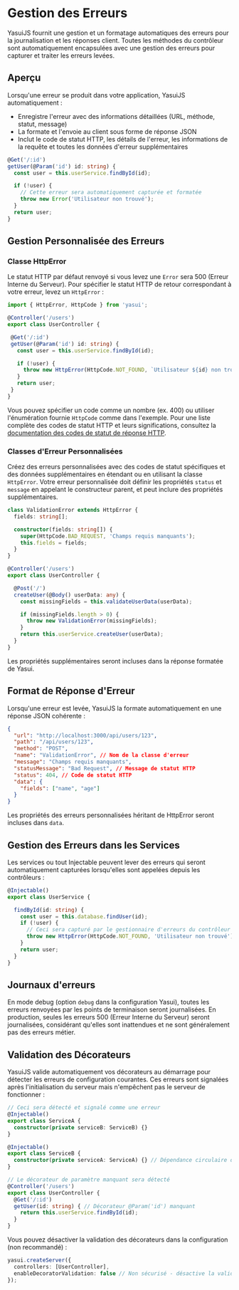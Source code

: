 # Gestion des Erreurs

YasuiJS fournit une gestion et un formatage automatiques des erreurs pour la journalisation et les réponses client. Toutes les méthodes du contrôleur sont automatiquement encapsulées avec une gestion des erreurs pour capturer et traiter les erreurs levées.

## Aperçu

Lorsqu'une erreur se produit dans votre application, YasuiJS automatiquement :
- Enregistre l'erreur avec des informations détaillées (URL, méthode, statut, message)
- La formate et l'envoie au client sous forme de réponse JSON
- Inclut le code de statut HTTP, les détails de l'erreur, les informations de la requête et toutes les données d'erreur supplémentaires

```typescript
@Get('/:id')
getUser(@Param('id') id: string) {
  const user = this.userService.findById(id);

  if (!user) {
    // Cette erreur sera automatiquement capturée et formatée
    throw new Error('Utilisateur non trouvé');
  }
  return user;
}
```

## Gestion Personnalisée des Erreurs

### Classe HttpError

Le statut HTTP par défaut renvoyé si vous levez une `Error` sera 500 (Erreur Interne du Serveur). Pour spécifier le statut HTTP de retour correspondant à votre erreur, levez un `HttpError` :

```typescript
import { HttpError, HttpCode } from 'yasui';

@Controller('/users')
export class UserController {

 @Get('/:id')
 getUser(@Param('id') id: string) {
   const user = this.userService.findById(id);

   if (!user) {
     throw new HttpError(HttpCode.NOT_FOUND, `Utilisateur ${id} non trouvé`);
   }
   return user;
 }
}
```

Vous pouvez spécifier un code comme un nombre (ex. 400) ou utiliser l'énumération fournie `HttpCode` comme dans l'exemple. Pour une liste complète des codes de statut HTTP et leurs significations, consultez la [documentation des codes de statut de réponse HTTP](https://developer.mozilla.org/en-US/docs/Web/HTTP/Status).

### Classes d'Erreur Personnalisées

Créez des erreurs personnalisées avec des codes de statut spécifiques et des données supplémentaires en étendant ou en utilisant la classe `HttpError`. Votre erreur personnalisée doit définir les propriétés `status` et `message` en appelant le constructeur parent, et peut inclure des propriétés supplémentaires.

```typescript
class ValidationError extends HttpError {
  fields: string[];

  constructor(fields: string[]) {
    super(HttpCode.BAD_REQUEST, 'Champs requis manquants');
    this.fields = fields;
  }
}

@Controller('/users')
export class UserController {

  @Post('/')
  createUser(@Body() userData: any) {
    const missingFields = this.validateUserData(userData);

    if (missingFields.length > 0) {
      throw new ValidationError(missingFields);
    }
    return this.userService.createUser(userData);
  }
}
```
Les propriétés supplémentaires seront incluses dans la réponse formatée de Yasui.

## Format de Réponse d'Erreur

Lorsqu'une erreur est levée, YasuiJS la formate automatiquement en une réponse JSON cohérente :

```json
{
  "url": "http://localhost:3000/api/users/123",
  "path": "/api/users/123",
  "method": "POST",
  "name": "ValidationError", // Nom de la classe d'erreur
  "message": "Champs requis manquants",
  "statusMessage": "Bad Request", // Message de statut HTTP
  "status": 404, // Code de statut HTTP
  "data": {
    "fields": ["name", "age"]
  }
}
```

Les propriétés des erreurs personnalisées héritant de HttpError seront incluses dans `data`.

## Gestion des Erreurs dans les Services

Les services ou tout Injectable peuvent lever des erreurs qui seront automatiquement capturées lorsqu'elles sont appelées depuis les contrôleurs :

```typescript
@Injectable()
export class UserService {

  findById(id: string) {
    const user = this.database.findUser(id);
    if (!user) {
      // Ceci sera capturé par le gestionnaire d'erreurs du contrôleur
      throw new HttpError(HttpCode.NOT_FOUND, 'Utilisateur non trouvé');
    }
    return user;
  }
}
```

## Journaux d'erreurs

En mode debug (option `debug` dans la configuration Yasui), toutes les erreurs renvoyées par les points de terminaison seront journalisées. En production, seules les erreurs 500 (Erreur Interne du Serveur) seront journalisées, considérant qu'elles sont inattendues et ne sont généralement pas des erreurs métier.

## Validation des Décorateurs

YasuiJS valide automatiquement vos décorateurs au démarrage pour détecter les erreurs de configuration courantes. Ces erreurs sont signalées après l'initialisation du serveur mais n'empêchent pas le serveur de fonctionner :

```typescript
// Ceci sera détecté et signalé comme une erreur
@Injectable()
export class ServiceA {
  constructor(private serviceB: ServiceB) {}
}

@Injectable()
export class ServiceB {
  constructor(private serviceA: ServiceA) {} // Dépendance circulaire détectée !
}

// Le décorateur de paramètre manquant sera détecté
@Controller('/users')
export class UserController {
  @Get('/:id')
  getUser(id: string) { // Décorateur @Param('id') manquant
    return this.userService.findById(id);
  }
}
```

Vous pouvez désactiver la validation des décorateurs dans la configuration (non recommandé) :

```typescript
yasui.createServer({
  controllers: [UserController],
  enableDecoratorValidation: false // Non sécurisé - désactive la validation
});
```
